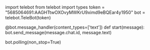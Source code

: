 import telebot
from telebot import types
token = "5685064691:AAGHTtwOXOvyMWKrU9ximd9eBQEar4y1950"
bot = telebot.TeleBot(token)

@bot.message_handler(content_types=['text'])
def start(message):
    bot.send_message(message.chat.id, message.text)

bot.polling(non_stop=True)
